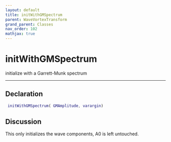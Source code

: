 ```yaml
---
layout: default
title: initWithGMSpectrum
parent: WaveVortexTransform
grand_parent: Classes
nav_order: 102
mathjax: true
---
```


#  initWithGMSpectrum

initialize with a Garrett-Munk spectrum


---

## Declaration
```matlab
 initWithGMSpectrum( GMAmplitude, varargin)
```
## Discussion

  This only initializes the wave components, A0 is left untouched.
 
    
